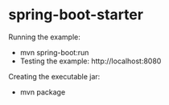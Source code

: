 # spring-boot-starter

Running the example: 
- mvn spring-boot:run
- Testing the example: http://localhost:8080

Creating the executable jar:
- mvn package
